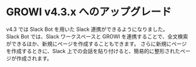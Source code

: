 # GROWI v4.3.x へのアップグレード

v4.3 では Slack Bot を用いた Slack 連携ができるようになりました。  
Slack Bot では、Slack ワークスペースと GROWI を連携することで、全文検索ができるほか、新規にページを作成することもできます。
さらに新規にページを作成するときに、Slack 上での会話を貼り付けると、簡易的に整形されたページが作成されます。

<!-- TODO bot manual が master に merged されたら記述する -->
<!-- 詳しくは[こちら](../../)をご覧ください。 -->
